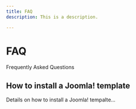 ```yaml
---
title: FAQ
description: This is a description.

---
```


FAQ
===
Frequently Asked Questions


How to install a Joomla! template
----------------------------------
Details on how to install a Joomla! tempalte...
